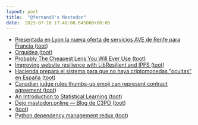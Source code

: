 ```yaml
---
layout: post
title:  "@fernand0's Mastodon"
date:  2023-07-16 17:48:00.645000+00:00
---
```

*  [Presentada en Lyon la nueva oferta de servicios AVE de Renfe para Francia ](https://www.vialibre-ffe.com/noticias.asp?not=4034) ([toot](https://mastodon.social/@fernand0/110725017150405269))
*  [Orquídea ](https://avecesunafoto.wordpress.com/2023/07/16/orquidea) ([toot](https://mastodon.social/@fernand0/110724948822331479))
*  [Probably The Cheapest Lens You Will Ever Use ](https://hackaday.com/2023/07/05/probably-the-cheapest-lens-you-will-ever-use) ([toot](https://mastodon.social/@fernand0/110724656650132349))
*  [Improving website resilience with LibResilient and IPFS ](https://guardianproject.info/2023/06/15/improving-website-resilience-with-libresilient-and-ipfs) ([toot](https://mastodon.social/@fernand0/110724437237363380))
*  [Hacienda prepara el sistema para que no haya criptomonedas "ocultas" en España ](https://www.genbeta.com/actualidad/hacienda-prepara-sistema-no-haya-criptomonedas-ocultas-espan) ([toot](https://mastodon.social/@fernand0/110724274878680268))
*  [Canadian judge rules thumbs-up emoji can represent contract agreement ](https://www.theguardian.com/world/2023/jul/06/canada-judge-thumbs-up-emoji-sign-contrac) ([toot](https://mastodon.social/@fernand0/110723564517943800))
*  [An Introduction to Statistical Learning ](https://www.statlearning.co) ([toot](https://mastodon.social/@fernand0/110723250845246042))
*  [Dejo mastodon.online — Blog de C3PO ](https://c3po.website/blog/dejo-mastodononline) ([toot](https://mastodon.social/@fernand0/110722993062320930))
*  [ ](https://mastodon.social/users/fernand0/statuses/110722858425683401/activity) ([toot](https://mastodon.social/users/fernand0/statuses/110722858425683401/activity))
*  [Python dependency management redux ](https://rednafi.com/python/dependency_management_redux) ([toot](https://mastodon.social/@fernand0/110722742402522911))
